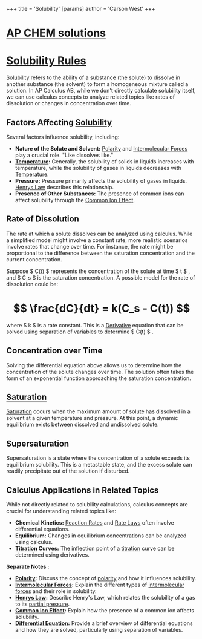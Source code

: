 +++
 title = 'Solubility'
[params]
	author = 'Carson West'
+++
# [AP CHEM solutions](./../ap-chem-solutions/)
# [Solubility Rules](./../solubility-rules/)

[Solubility](./../solubility/) refers to the ability of a substance (the solute) to dissolve in another substance (the solvent) to form a homogeneous mixture called a solution.  In AP Calculus AB, while we don't directly calculate solubility itself, we can use calculus concepts to analyze related topics like rates of dissolution or changes in concentration over time.

## Factors Affecting [Solubility](./../solubility/)

Several factors influence solubility, including:

* **Nature of the Solute and Solvent:**  [Polarity](./../polarity/) and [Intermolecular Forces](./../intermolecular-forces/) play a crucial role. "Like dissolves like."
* **[Temperature](./../temperature/):**  Generally, the solubility of solids in liquids increases with temperature, while the solubility of gases in liquids decreases with [Temperature](./../temperature/).
* **Pressure:**  Pressure primarily affects the solubility of gases in liquids.  [Henrys Law](./../henrys-law/) describes this relationship.
* **Presence of Other Substances:**  The presence of common ions can affect solubility through the [Common Ion Effect](./../common-ion-effect/).


## Rate of Dissolution

The rate at which a solute dissolves can be analyzed using calculus. While a simplified model might involve a constant rate, more realistic scenarios involve rates that change over time.  For instance, the rate might be proportional to the difference between the saturation concentration and the current concentration.

Suppose  $ C(t) $  represents the concentration of the solute at time  $ t $ , and  $ C_s $  is the saturation concentration. A possible model for the rate of dissolution could be:

#  $$ \frac{dC}{dt} = k(C_s - C(t)) $$  
where  $ k $  is a rate constant.  This is a [Derivative](./../derivative/) equation that can be solved using separation of variables to determine  $ C(t) $ .


## Concentration over Time

Solving the differential equation above allows us to determine how the concentration of the solute changes over time.  The solution often takes the form of an exponential function approaching the saturation concentration.

## [Saturation](./../saturation/)

[Saturation](./../saturation/) occurs when the maximum amount of solute has dissolved in a solvent at a given temperature and pressure. At this point, a dynamic equilibrium exists between dissolved and undissolved solute.


## Supersaturation

Supersaturation is a state where the concentration of a solute exceeds its equilibrium solubility. This is a metastable state, and the excess solute can readily precipitate out of the solution if disturbed.


## Calculus Applications in Related Topics

While not directly related to solubility calculations, calculus concepts are crucial for understanding related topics like:

* **Chemical Kinetics:**  [Reaction Rates](./../reaction-rates/) and [Rate Laws](./../rate-laws/) often involve differential equations.
* **Equilibrium:**  Changes in equilibrium concentrations can be analyzed using calculus.
* **[Titration](./../titration/) Curves:**  The inflection point of a [titration](./../titration/) curve can be determined using derivatives.


**Separate Notes :**

* **[Polarity](./../polarity/):**  Discuss the concept of [polarity](./../polarity/) and how it influences solubility.
* **[Intermolecular Forces](./../intermolecular-forces/):** Explain the different types of [intermolecular forces](./../intermolecular-forces/) and their role in solubility.
* **[Henrys Law](./../henrys-law/):** Describe Henry's Law, which relates the solubility of a gas to its [partial pressure](./../partial-pressure/).
* **[Common Ion Effect](./../common-ion-effect/):** Explain how the presence of a common ion affects solubility.
* **[Differential Equation](./../differential-equation/):**  Provide a brief overview of differential equations and how they are solved, particularly using separation of variables.
